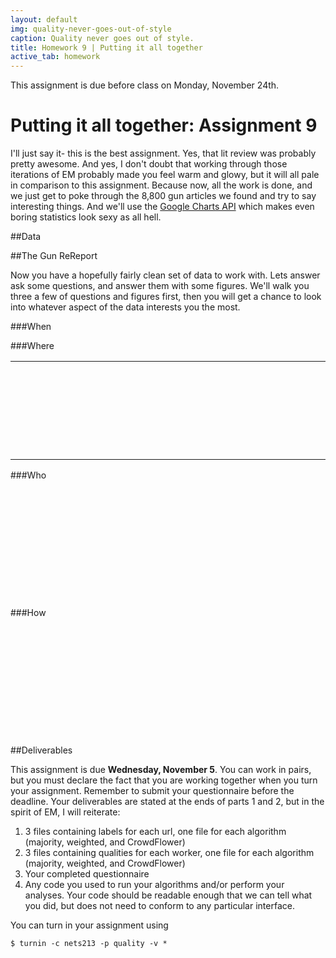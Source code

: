 ```yaml
---
layout: default
img: quality-never-goes-out-of-style
caption: Quality never goes out of style.
title: Homework 9 | Putting it all together 
active_tab: homework
---
```

<script type="text/javascript" src="https://www.google.com/jsapi"></script>

<script type="text/javascript">
google.load("visualization", "1.1", {packages:["corechart", "geochart", "calendar"]});
google.setOnLoadCallback(drawCharts);
function drawCharts() {
var oldData = google.visualization.arrayToDataTable([
["Gun", "Count"],
["Other handgun", 532],
["Pistol", 167],
["Shotgun", 161],
["Rifle", 159],
["Revolver", 76],
]);
var newData = google.visualization.arrayToDataTable([
["Gun", "Count"],
["Other handgun", 212],
["Shotgun", 118],
["Rifle", 90],
["Pistol", 84],
["Revolver", 32],
]);
var options = {};
var chartDiff = new google.visualization.PieChart(document.getElementById('guns_div'));
var diffData = chartDiff.computeDiff(oldData, newData);
chartDiff.draw(diffData, options);

var data = google.visualization.arrayToDataTable([
['State', 'Number of incidents'],
['Ak', 26],
['Al', 182],
['Ar', 65],
['Az', 146],
['Ca', 585],
['Co', 98],
['Ct', 73],
['Dc', 52],
['De', 33],
['Fl', 403],
['Ga', 139],
['Hi', 8],
['Ia', 31],
['Id', 20],
['Il', 325],
['In', 130],
['Ks', 87],
['Ky', 64],
['La', 168],
['Ma', 64],
['Md', 139],
['Me', 9],
['Mi', 160],
['Mn', 62],
['Mo', 166],
['Ms', 35],
['Mt', 19],
['Nc', 185],
['Nd', 6],
['Ne', 37],
['Nh', 10],
['Nj', 140],
['Nm', 25],
['Nv', 75],
['Ny', 244],
['Oh', 316],
['Ok', 87],
['Or', 68],
['Pa', 280],
['Ri', 22],
['Sc', 115],
['Sd', 4],
['Tn', 146],
['Tx', 431],
['Ut', 54],
['Va', 188],
['Vt', 10],
['Wa', 108],
['Wi', 97],
['Wv', 33],
['Wy', 5],
]);
var options = {
region : 'US',
displayMode: 'markers',
resolution: 'provinces',
colorAxis : {colors : ['#FF1919', '#800000']}
};
var chart = new google.visualization.GeoChart(document.getElementById('intentional_div'));
chart.draw(data, options);

var data = google.visualization.arrayToDataTable([
['State', 'Number of incidents'],
['Ak', 18],
['Al', 52],
['Ar', 24],
['Az', 49],
['Ca', 77],
['Co', 34],
['Ct', 15],
['Dc', 3],
['De', 11],
['Fl', 109],
['Ga', 62],
['Hi', 2],
['Ia', 26],
['Id', 10],
['Il', 48],
['In', 40],
['Ks', 32],
['Ky', 36],
['La', 32],
['Ma', 10],
['Md', 23],
['Me', 17],
['Mi', 56],
['Mn', 24],
['Mo', 47],
['Ms', 17],
['Mt', 21],
['Nc', 47],
['Nd', 8],
['Ne', 9],
['Nh', 8],
['Nj', 30],
['Nm', 7],
['Nv', 10],
['Ny', 54],
['Oh', 110],
['Ok', 35],
['Or', 32],
['Pa', 75],
['Sc', 46],
['Sd', 7],
['Tn', 69],
['Tx', 142],
['Ut', 22],
['Va', 47],
['Vt', 6],
['Wa', 42],
['Wi', 35],
['Wv', 11],
['Wy', 8],
]);
var options = {
region : 'US',
displayMode: 'markers',
resolution: 'provinces',
colorAxis : {colors : ['#3333FF', '#000066']}
};
var chart = new google.visualization.GeoChart(document.getElementById('unintentional_div'));
chart.draw(data, options);

var dataTable = new google.visualization.DataTable();
dataTable.addColumn({ type: 'date', id: 'Date' });
dataTable.addColumn({ type: 'number', id: 'Count' });
dataTable.addRows([
[ new Date(2013, 5, 17), 1.0],
[ new Date(2013, 0, 1), 2.0],
[ new Date(2014, 0, 1), 5.0],
[ new Date(2014, 0, 3), 1.0],
[ new Date(2014, 0, 6), 1.0],
[ new Date(2014, 0, 7), 1.0],
[ new Date(2014, 0, 8), 3.0],
[ new Date(2014, 0, 10), 1.0],
[ new Date(2014, 0, 11), 1.0],
[ new Date(2014, 0, 13), 1.0],
[ new Date(2013, 0, 13), 1.0],
[ new Date(2014, 0, 13), 1.0],
[ new Date(2014, 0, 14), 4.0],
[ new Date(2014, 0, 16), 4.0],
[ new Date(2014, 0, 18), 3.0],
[ new Date(2014, 0, 19), 1.0],
[ new Date(2014, 0, 20), 1.0],
[ new Date(2014, 0, 21), 1.0],
[ new Date(2013, 0, 22), 1.0],
[ new Date(2014, 0, 22), 2.0],
[ new Date(2014, 0, 23), 1.0],
[ new Date(2014, 0, 24), 1.0],
[ new Date(2013, 0, 26), 1.0],
[ new Date(2014, 0, 27), 2.0],
[ new Date(2013, 0, 28), 1.0],
[ new Date(2014, 0, 28), 3.0],
[ new Date(2014, 0, 29), 1.0],
[ new Date(2013, 0, 30), 1.0],
[ new Date(2014, 0, 30), 1.0],
[ new Date(2013, 0, 31), 1.0],
[ new Date(2014, 0, 31), 2.0],
[ new Date(2013, 1, 1), 2.0],
[ new Date(2014, 1, 1), 2.0],
[ new Date(2014, 1, 2), 1.0],
[ new Date(2013, 1, 3), 1.0],
[ new Date(2013, 1, 4), 2.0],
[ new Date(2014, 1, 4), 1.0],
[ new Date(2013, 1, 5), 1.0],
[ new Date(2014, 1, 5), 2.0],
[ new Date(2014, 1, 7), 5.0],
[ new Date(2013, 1, 8), 1.0],
[ new Date(2014, 1, 8), 1.0],
[ new Date(2014, 1, 9), 2.0],
[ new Date(2014, 1, 10), 1.0],
[ new Date(2014, 1, 10), 2.0],
[ new Date(2013, 1, 11), 1.0],
[ new Date(2014, 1, 11), 2.0],
[ new Date(2014, 1, 12), 2.0],
[ new Date(2014, 1, 13), 1.0],
[ new Date(2014, 1, 14), 2.0],
[ new Date(2014, 1, 15), 2.0],
[ new Date(2013, 1, 17), 1.0],
[ new Date(2014, 1, 17), 1.0],
[ new Date(2014, 1, 18), 3.0],
[ new Date(2013, 1, 19), 1.0],
[ new Date(2014, 1, 19), 2.0],
[ new Date(2013, 1, 20), 1.0],
[ new Date(2014, 1, 20), 2.0],
[ new Date(2013, 1, 21), 2.0],
[ new Date(2014, 1, 21), 2.0],
[ new Date(2014, 1, 22), 1.0],
[ new Date(2013, 1, 22), 1.0],
[ new Date(2014, 1, 24), 4.0],
[ new Date(2013, 1, 25), 1.0],
[ new Date(2014, 1, 25), 2.0],
[ new Date(2013, 1, 26), 2.0],
[ new Date(2014, 1, 26), 2.0],
[ new Date(2013, 1, 27), 1.0],
[ new Date(2014, 1, 27), 1.0],
[ new Date(2014, 1, 28), 1.0],
[ new Date(2013, 1, 6), 1.0],
[ new Date(2013, 2, 1), 2.0],
[ new Date(2014, 2, 2), 1.0],
[ new Date(2014, 2, 3), 2.0],
[ new Date(2014, 2, 4), 2.0],
[ new Date(2013, 2, 5), 3.0],
[ new Date(2014, 2, 5), 6.0],
[ new Date(2014, 2, 6), 3.0],
[ new Date(2013, 2, 7), 1.0],
[ new Date(2014, 2, 7), 3.0],
[ new Date(2013, 2, 8), 2.0],
[ new Date(2013, 2, 9), 1.0],
[ new Date(2014, 2, 9), 1.0],
[ new Date(2013, 2, 10), 1.0],
[ new Date(2014, 2, 10), 1.0],
[ new Date(2013, 2, 11), 1.0],
[ new Date(2014, 2, 11), 2.0],
[ new Date(2013, 2, 12), 2.0],
[ new Date(2014, 2, 13), 2.0],
[ new Date(2014, 2, 14), 4.0],
[ new Date(2013, 2, 15), 1.0],
[ new Date(2013, 2, 15), 1.0],
[ new Date(2014, 2, 15), 1.0],
[ new Date(2013, 2, 16), 1.0],
[ new Date(2014, 2, 16), 1.0],
[ new Date(2014, 2, 17), 2.0],
[ new Date(2014, 2, 18), 2.0],
[ new Date(2013, 2, 19), 1.0],
[ new Date(2014, 2, 19), 7.0],
[ new Date(2013, 2, 20), 1.0],
[ new Date(2014, 2, 20), 5.0],
[ new Date(2013, 2, 21), 2.0],
[ new Date(2013, 2, 22), 1.0],
[ new Date(2014, 2, 22), 3.0],
[ new Date(2013, 2, 23), 4.0],
[ new Date(2014, 2, 24), 1.0],
[ new Date(2013, 2, 24), 2.0],
[ new Date(2013, 2, 25), 1.0],
[ new Date(2014, 2, 25), 4.0],
[ new Date(2014, 2, 26), 2.0],
[ new Date(2013, 2, 27), 1.0],
[ new Date(2014, 2, 28), 2.0],
[ new Date(2013, 2, 29), 1.0],
[ new Date(2013, 2, 30), 1.0],
[ new Date(2014, 2, 30), 1.0],
[ new Date(2014, 2, 31), 4.0],
[ new Date(2014, 3, 1), 4.0],
[ new Date(2013, 3, 2), 1.0],
[ new Date(2014, 3, 2), 6.0],
[ new Date(2013, 3, 3), 5.0],
[ new Date(2014, 3, 3), 2.0],
[ new Date(2013, 3, 4), 1.0],
[ new Date(2014, 3, 4), 1.0],
[ new Date(2013, 3, 5), 2.0],
[ new Date(2014, 3, 5), 1.0],
[ new Date(2014, 3, 6), 3.0],
[ new Date(2014, 3, 7), 3.0],
[ new Date(2013, 3, 8), 1.0],
[ new Date(2014, 3, 8), 3.0],
[ new Date(2013, 3, 9), 1.0],
[ new Date(2014, 3, 9), 5.0],
[ new Date(2013, 3, 10), 2.0],
[ new Date(2014, 3, 10), 1.0],
[ new Date(2013, 3, 11), 1.0],
[ new Date(2013, 3, 13), 2.0],
[ new Date(2014, 3, 13), 1.0],
[ new Date(2013, 3, 14), 1.0],
[ new Date(2014, 3, 14), 4.0],
[ new Date(2013, 3, 15), 1.0],
[ new Date(2014, 3, 15), 5.0],
[ new Date(2013, 3, 16), 1.0],
[ new Date(2014, 3, 16), 1.0],
[ new Date(2013, 3, 17), 2.0],
[ new Date(2014, 3, 18), 2.0],
[ new Date(2013, 3, 19), 2.0],
[ new Date(2014, 3, 19), 1.0],
[ new Date(2013, 3, 20), 1.0],
[ new Date(2014, 3, 22), 3.0],
[ new Date(2013, 3, 23), 2.0],
[ new Date(2014, 3, 23), 3.0],
[ new Date(2013, 3, 24), 1.0],
[ new Date(2014, 3, 24), 2.0],
[ new Date(2013, 3, 25), 2.0],
[ new Date(2014, 3, 26), 3.0],
[ new Date(2013, 3, 27), 1.0],
[ new Date(2013, 3, 27), 1.0],
[ new Date(2014, 3, 28), 3.0],
[ new Date(2013, 3, 29), 1.0],
[ new Date(2014, 3, 29), 1.0],
[ new Date(2014, 3, 30), 1.0],
[ new Date(2014, 3, 30), 1.0],
[ new Date(2013, 4, 1), 2.0],
[ new Date(2014, 4, 1), 3.0],
[ new Date(2013, 4, 3), 1.0],
[ new Date(2014, 4, 3), 2.0],
[ new Date(2014, 4, 4), 1.0],
[ new Date(2014, 4, 5), 4.0],
[ new Date(2013, 4, 6), 2.0],
[ new Date(2014, 4, 6), 4.0],
[ new Date(2014, 4, 7), 4.0],
[ new Date(2013, 4, 8), 1.0],
[ new Date(2014, 4, 8), 2.0],
[ new Date(2013, 4, 9), 2.0],
[ new Date(2014, 4, 9), 1.0],
[ new Date(2014, 4, 10), 1.0],
[ new Date(2014, 4, 11), 2.0],
[ new Date(2014, 4, 12), 3.0],
[ new Date(2013, 4, 13), 3.0],
[ new Date(2014, 4, 13), 2.0],
[ new Date(2013, 4, 14), 2.0],
[ new Date(2014, 4, 14), 1.0],
[ new Date(2013, 4, 15), 1.0],
[ new Date(2014, 4, 15), 4.0],
[ new Date(2013, 4, 16), 3.0],
[ new Date(2014, 4, 16), 4.0],
[ new Date(2014, 4, 17), 1.0],
[ new Date(2013, 4, 18), 2.0],
[ new Date(2014, 4, 18), 2.0],
[ new Date(2013, 4, 19), 1.0],
[ new Date(2014, 4, 19), 7.0],
[ new Date(2013, 4, 20), 4.0],
[ new Date(2014, 4, 20), 2.0],
[ new Date(2014, 4, 21), 2.0],
[ new Date(2013, 4, 22), 2.0],
[ new Date(2014, 4, 22), 1.0],
[ new Date(2014, 4, 23), 2.0],
[ new Date(2013, 4, 24), 2.0],
[ new Date(2014, 4, 24), 1.0],
[ new Date(2014, 4, 25), 1.0],
[ new Date(2013, 4, 26), 3.0],
[ new Date(2014, 4, 26), 3.0],
[ new Date(2014, 4, 27), 4.0],
[ new Date(2014, 4, 28), 5.0],
[ new Date(2013, 4, 29), 2.0],
[ new Date(2014, 4, 29), 5.0],
[ new Date(2013, 4, 30), 1.0],
[ new Date(2014, 4, 30), 2.0],
[ new Date(2014, 4, 31), 3.0],
[ new Date(2013, 5, 1), 1.0],
[ new Date(2014, 5, 1), 1.0],
[ new Date(2013, 5, 2), 1.0],
[ new Date(2014, 5, 2), 5.0],
[ new Date(2013, 5, 3), 1.0],
[ new Date(2014, 5, 3), 4.0],
[ new Date(2013, 5, 4), 1.0],
[ new Date(2014, 5, 4), 2.0],
[ new Date(2013, 5, 5), 1.0],
[ new Date(2014, 5, 5), 1.0],
[ new Date(2013, 5, 6), 1.0],
[ new Date(2014, 5, 6), 1.0],
[ new Date(2013, 5, 7), 3.0],
[ new Date(2014, 5, 9), 1.0],
[ new Date(2013, 5, 10), 1.0],
[ new Date(2014, 5, 10), 1.0],
[ new Date(2014, 5, 11), 1.0],
[ new Date(2013, 5, 12), 3.0],
[ new Date(2014, 5, 13), 1.0],
[ new Date(2014, 5, 14), 1.0],
[ new Date(2013, 5, 17), 1.0],
[ new Date(2014, 5, 17), 3.0],
[ new Date(2013, 5, 18), 2.0],
[ new Date(2013, 5, 19), 2.0],
[ new Date(2014, 5, 19), 1.0],
[ new Date(2013, 5, 20), 2.0],
[ new Date(2013, 5, 21), 1.0],
[ new Date(2013, 5, 22), 3.0],
[ new Date(2014, 5, 22), 2.0],
[ new Date(2013, 5, 23), 1.0],
[ new Date(2014, 5, 24), 1.0],
[ new Date(2013, 5, 26), 1.0],
[ new Date(2014, 5, 26), 1.0],
[ new Date(2013, 5, 27), 2.0],
[ new Date(2014, 5, 27), 1.0],
[ new Date(2014, 5, 28), 1.0],
[ new Date(2013, 5, 29), 1.0],
[ new Date(2013, 5, 30), 1.0],
[ new Date(2014, 5, 30), 3.0],
[ new Date(2014, 5, 6), 1.0],
[ new Date(2013, 6, 1), 1.0],
[ new Date(2014, 6, 1), 2.0],
[ new Date(2013, 6, 2), 1.0],
[ new Date(2014, 6, 2), 2.0],
[ new Date(2013, 6, 3), 1.0],
[ new Date(2014, 6, 3), 1.0],
[ new Date(2013, 6, 4), 3.0],
[ new Date(2014, 6, 4), 2.0],
[ new Date(2013, 6, 5), 3.0],
[ new Date(2014, 6, 5), 1.0],
[ new Date(2013, 6, 6), 2.0],
[ new Date(2014, 6, 7), 1.0],
[ new Date(2013, 6, 7), 1.0],
[ new Date(2014, 6, 7), 1.0],
[ new Date(2013, 6, 8), 1.0],
[ new Date(2014, 6, 8), 1.0],
[ new Date(2014, 6, 9), 1.0],
[ new Date(2013, 6, 10), 1.0],
[ new Date(2013, 6, 10), 1.0],
[ new Date(2014, 6, 10), 1.0],
[ new Date(2013, 6, 11), 4.0],
[ new Date(2014, 6, 11), 1.0],
[ new Date(2013, 6, 12), 2.0],
[ new Date(2014, 6, 12), 1.0],
[ new Date(2013, 6, 13), 1.0],
[ new Date(2013, 6, 14), 2.0],
[ new Date(2014, 6, 15), 1.0],
[ new Date(2013, 6, 17), 1.0],
[ new Date(2013, 6, 18), 1.0],
[ new Date(2014, 6, 18), 1.0],
[ new Date(2013, 6, 20), 2.0],
[ new Date(2014, 6, 20), 1.0],
[ new Date(2013, 6, 21), 4.0],
[ new Date(2014, 6, 21), 1.0],
[ new Date(2013, 6, 22), 1.0],
[ new Date(2013, 6, 23), 1.0],
[ new Date(2014, 6, 23), 2.0],
[ new Date(2013, 6, 24), 2.0],
[ new Date(2013, 6, 25), 3.0],
[ new Date(2014, 6, 25), 3.0],
[ new Date(2013, 6, 26), 1.0],
[ new Date(2013, 6, 29), 1.0],
[ new Date(2013, 7, 1), 3.0],
[ new Date(2013, 7, 2), 1.0],
[ new Date(2013, 7, 5), 1.0],
[ new Date(2014, 7, 5), 1.0],
[ new Date(2013, 7, 6), 2.0],
[ new Date(2013, 7, 7), 1.0],
[ new Date(2013, 7, 8), 4.0],
[ new Date(2013, 7, 9), 1.0],
[ new Date(2013, 7, 10), 2.0],
[ new Date(2013, 7, 11), 1.0],
[ new Date(2013, 7, 12), 3.0],
[ new Date(2013, 7, 13), 5.0],
[ new Date(2013, 7, 14), 2.0],
[ new Date(2013, 7, 15), 2.0],
[ new Date(2013, 7, 18), 1.0],
[ new Date(2013, 7, 19), 1.0],
[ new Date(2013, 7, 19), 1.0],
[ new Date(2014, 7, 19), 1.0],
[ new Date(2013, 7, 20), 1.0],
[ new Date(2014, 7, 21), 1.0],
[ new Date(2013, 7, 25), 1.0],
[ new Date(2014, 7, 25), 1.0],
[ new Date(2013, 7, 30), 3.0],
[ new Date(2013, 7, 31), 1.0],
[ new Date(2013, 8, 2), 2.0],
[ new Date(2013, 8, 4), 4.0],
[ new Date(2013, 8, 5), 1.0],
[ new Date(2013, 8, 6), 1.0],
[ new Date(2013, 8, 8), 1.0],
[ new Date(2014, 8, 9), 1.0],
[ new Date(2013, 8, 1), 1.0],
[ new Date(2013, 8, 10), 3.0],
[ new Date(2013, 8, 11), 1.0],
[ new Date(2013, 8, 11), 1.0],
[ new Date(2013, 8, 13), 4.0],
[ new Date(2013, 8, 14), 1.0],
[ new Date(2013, 8, 16), 4.0],
[ new Date(2014, 8, 17), 1.0],
[ new Date(2013, 8, 17), 1.0],
[ new Date(2013, 8, 19), 1.0],
[ new Date(2013, 8, 2), 1.0],
[ new Date(2013, 8, 21), 3.0],
[ new Date(2013, 8, 23), 4.0],
[ new Date(2014, 8, 23), 1.0],
[ new Date(2013, 8, 24), 2.0],
[ new Date(2013, 8, 25), 1.0],
[ new Date(2013, 8, 26), 5.0],
[ new Date(2013, 8, 28), 1.0],
[ new Date(2014, 8, 28), 1.0],
[ new Date(2013, 8, 29), 1.0],
[ new Date(2013, 8, 30), 3.0],
[ new Date(2013, 0, 1), 2.0],
[ new Date(2014, 0, 1), 4.0],
[ new Date(2013, 0, 1), 5.0],
[ new Date(2014, 0, 1), 62.0],
[ new Date(2014, 0, 10), 1.0],
[ new Date(2013, 0, 10), 1.0],
[ new Date(2014, 0, 10), 9.0],
[ new Date(2014, 0, 11), 15.0],
[ new Date(2014, 0, 12), 1.0],
[ new Date(2014, 0, 12), 17.0],
[ new Date(2014, 0, 13), 21.0],
[ new Date(2014, 0, 14), 1.0],
[ new Date(2014, 0, 14), 25.0],
[ new Date(2014, 0, 15), 2.0],
[ new Date(2013, 0, 15), 3.0],
[ new Date(2014, 0, 15), 25.0],
[ new Date(2014, 0, 16), 1.0],
[ new Date(2013, 0, 16), 1.0],
[ new Date(2014, 0, 16), 21.0],
[ new Date(2014, 0, 17), 1.0],
[ new Date(2014, 0, 17), 19.0],
[ new Date(2013, 0, 18), 1.0],
[ new Date(2014, 0, 18), 10.0],
[ new Date(2014, 0, 19), 16.0],
[ new Date(2013, 0, 2), 1.0],
[ new Date(2014, 0, 2), 7.0],
[ new Date(2013, 0, 20), 2.0],
[ new Date(2014, 0, 20), 18.0],
[ new Date(2014, 0, 21), 1.0],
[ new Date(2013, 0, 21), 1.0],
[ new Date(2014, 0, 21), 19.0],
[ new Date(2013, 0, 22), 1.0],
[ new Date(2014, 0, 22), 25.0],
[ new Date(2013, 0, 23), 1.0],
[ new Date(2014, 0, 23), 20.0],
[ new Date(2014, 0, 24), 1.0],
[ new Date(2013, 0, 24), 2.0],
[ new Date(2014, 0, 24), 14.0],
[ new Date(2014, 0, 25), 1.0],
[ new Date(2013, 0, 25), 2.0],
[ new Date(2014, 0, 25), 8.0],
[ new Date(2013, 0, 26), 1.0],
[ new Date(2014, 0, 26), 1.0],
[ new Date(2013, 0, 26), 3.0],
[ new Date(2014, 0, 26), 6.0],
[ new Date(2014, 0, 27), 1.0],
[ new Date(2013, 0, 27), 1.0],
[ new Date(2014, 0, 27), 22.0],
[ new Date(2013, 0, 28), 1.0],
[ new Date(2014, 0, 28), 2.0],
[ new Date(2013, 0, 28), 7.0],
[ new Date(2014, 0, 28), 22.0],
[ new Date(2013, 0, 29), 7.0],
[ new Date(2014, 0, 29), 24.0],
[ new Date(2014, 0, 3), 7.0],
[ new Date(2014, 0, 30), 1.0],
[ new Date(2013, 0, 30), 6.0],
[ new Date(2014, 0, 30), 7.0],
[ new Date(2013, 0, 31), 4.0],
[ new Date(2014, 0, 31), 9.0],
[ new Date(2014, 0, 4), 12.0],
[ new Date(2014, 0, 5), 1.0],
[ new Date(2013, 0, 5), 1.0],
[ new Date(2014, 0, 5), 10.0],
[ new Date(2014, 0, 6), 20.0],
[ new Date(2014, 0, 7), 1.0],
[ new Date(2014, 0, 7), 12.0],
[ new Date(2013, 0, 8), 1.0],
[ new Date(2014, 0, 8), 15.0],
[ new Date(2014, 0, 9), 1.0],
[ new Date(2014, 0, 9), 19.0],
[ new Date(2013, 9, 2), 1.0],
[ new Date(2013, 9, 2), 3.0],
[ new Date(2014, 9, 4), 1.0],
[ new Date(2013, 9, 5), 1.0],
[ new Date(2013, 9, 6), 1.0],
[ new Date(2013, 9, 7), 2.0],
[ new Date(2013, 9, 8), 4.0],
[ new Date(2013, 9, 9), 5.0],
[ new Date(2013, 9, 1), 17.0],
[ new Date(2014, 9, 1), 1.0],
[ new Date(2013, 9, 10), 1.0],
[ new Date(2013, 9, 10), 23.0],
[ new Date(2013, 9, 11), 12.0],
[ new Date(2014, 9, 11), 1.0],
[ new Date(2013, 9, 12), 11.0],
[ new Date(2013, 9, 13), 12.0],
[ new Date(2014, 9, 13), 3.0],
[ new Date(2013, 9, 14), 18.0],
[ new Date(2014, 9, 14), 3.0],
[ new Date(2013, 9, 15), 18.0],
[ new Date(2013, 9, 16), 10.0],
[ new Date(2013, 9, 17), 1.0],
[ new Date(2013, 9, 17), 20.0],
[ new Date(2013, 9, 18), 1.0],
[ new Date(2013, 9, 18), 15.0],
[ new Date(2014, 9, 18), 1.0],
[ new Date(2013, 9, 19), 1.0],
[ new Date(2013, 9, 19), 12.0],
[ new Date(2013, 9, 2), 1.0],
[ new Date(2013, 9, 2), 19.0],
[ new Date(2013, 9, 20), 15.0],
[ new Date(2013, 9, 21), 2.0],
[ new Date(2013, 9, 21), 22.0],
[ new Date(2013, 9, 22), 18.0],
[ new Date(2013, 9, 23), 19.0],
[ new Date(2014, 9, 23), 1.0],
[ new Date(2014, 9, 24), 2.0],
[ new Date(2013, 9, 24), 16.0],
[ new Date(2014, 9, 24), 1.0],
[ new Date(2013, 9, 25), 11.0],
[ new Date(2013, 9, 26), 1.0],
[ new Date(2013, 9, 26), 7.0],
[ new Date(2014, 9, 26), 2.0],
[ new Date(2013, 9, 27), 1.0],
[ new Date(2013, 9, 27), 11.0],
[ new Date(2013, 9, 28), 17.0],
[ new Date(2014, 9, 28), 3.0],
[ new Date(2013, 9, 29), 1.0],
[ new Date(2013, 9, 29), 17.0],
[ new Date(2013, 9, 3), 10.0],
[ new Date(2013, 9, 30), 6.0],
[ new Date(2013, 9, 31), 19.0],
[ new Date(2013, 9, 4), 11.0],
[ new Date(2013, 9, 5), 1.0],
[ new Date(2013, 9, 5), 5.0],
[ new Date(2014, 9, 5), 1.0],
[ new Date(2013, 9, 6), 9.0],
[ new Date(2013, 9, 7), 2.0],
[ new Date(2013, 9, 7), 27.0],
[ new Date(2013, 9, 8), 12.0],
[ new Date(2013, 9, 9), 4.0],
[ new Date(2013, 9, 9), 19.0],
[ new Date(2013, 100, 10), 1.0],
[ new Date(2013, 10, 1), 1.0],
[ new Date(2013, 10, 2), 2.0],
[ new Date(2013, 10, 5), 1.0],
[ new Date(2013, 10, 6), 2.0],
[ new Date(2013, 10, 9), 2.0],
[ new Date(2013, 10, 1), 1.0],
[ new Date(2013, 10, 1), 12.0],
[ new Date(2013, 10, 10), 1.0],
[ new Date(2013, 10, 10), 8.0],
[ new Date(2013, 10, 11), 1.0],
[ new Date(2013, 10, 11), 11.0],
[ new Date(2013, 10, 12), 21.0],
[ new Date(2013, 10, 13), 19.0],
[ new Date(2013, 10, 14), 19.0],
[ new Date(2013, 10, 15), 1.0],
[ new Date(2013, 10, 15), 7.0],
[ new Date(2013, 10, 16), 9.0],
[ new Date(2013, 10, 17), 11.0],
[ new Date(2013, 10, 18), 23.0],
[ new Date(2013, 10, 19), 23.0],
[ new Date(2013, 10, 2), 5.0],
[ new Date(2013, 10, 20), 1.0],
[ new Date(2013, 10, 20), 22.0],
[ new Date(2013, 10, 21), 17.0],
[ new Date(2013, 10, 22), 1.0],
[ new Date(2013, 10, 22), 11.0],
[ new Date(2013, 10, 23), 1.0],
[ new Date(2013, 10, 23), 11.0],
[ new Date(2013, 10, 24), 14.0],
[ new Date(2013, 10, 25), 16.0],
[ new Date(2013, 10, 26), 1.0],
[ new Date(2013, 10, 26), 26.0],
[ new Date(2013, 10, 27), 1.0],
[ new Date(2013, 10, 27), 6.0],
[ new Date(2013, 10, 28), 5.0],
[ new Date(2013, 10, 29), 1.0],
[ new Date(2013, 10, 29), 4.0],
[ new Date(2013, 10, 3), 1.0],
[ new Date(2013, 10, 3), 6.0],
[ new Date(2013, 10, 30), 2.0],
[ new Date(2013, 10, 4), 14.0],
[ new Date(2013, 10, 5), 2.0],
[ new Date(2013, 10, 5), 14.0],
[ new Date(2013, 10, 6), 12.0],
[ new Date(2013, 10, 7), 2.0],
[ new Date(2013, 10, 7), 12.0],
[ new Date(2013, 10, 8), 8.0],
[ new Date(2013, 10, 9), 1.0],
[ new Date(2013, 10, 9), 6.0],
[ new Date(2013, 11, 1), 1.0],
[ new Date(2013, 11, 2), 1.0],
[ new Date(2013, 11, 5), 2.0],
[ new Date(2013, 11, 7), 1.0],
[ new Date(2013, 11, 9), 1.0],
[ new Date(2013, 11, 1), 2.0],
[ new Date(2013, 11, 10), 1.0],
[ new Date(2013, 11, 11), 5.0],
[ new Date(2013, 11, 12), 4.0],
[ new Date(2013, 11, 13), 6.0],
[ new Date(2013, 11, 14), 3.0],
[ new Date(2013, 11, 15), 3.0],
[ new Date(2013, 11, 16), 2.0],
[ new Date(2013, 11, 17), 4.0],
[ new Date(2013, 11, 18), 3.0],
[ new Date(2013, 11, 19), 2.0],
[ new Date(2013, 11, 2), 7.0],
[ new Date(2013, 11, 20), 1.0],
[ new Date(2013, 11, 20), 3.0],
[ new Date(2013, 11, 21), 1.0],
[ new Date(2013, 11, 24), 3.0],
[ new Date(2013, 11, 25), 1.0],
[ new Date(2013, 11, 27), 2.0],
[ new Date(2013, 11, 28), 1.0],
[ new Date(2013, 11, 28), 1.0],
[ new Date(2013, 11, 29), 2.0],
[ new Date(2013, 11, 3), 1.0],
[ new Date(2013, 11, 3), 9.0],
[ new Date(2013, 11, 30), 4.0],
[ new Date(2013, 11, 31), 1.0],
[ new Date(2013, 11, 31), 12.0],
[ new Date(2013, 11, 4), 2.0],
[ new Date(2013, 11, 5), 3.0],
[ new Date(2013, 11, 6), 3.0],
[ new Date(2013, 11, 7), 2.0],
[ new Date(2013, 11, 8), 6.0],
[ new Date(2013, 11, 9), 8.0],
[ new Date(2013, 1, 9), 1.0],
[ new Date(2013, 1, 1), 7.0],
[ new Date(2014, 1, 1), 8.0],
[ new Date(2013, 1, 10), 1.0],
[ new Date(2014, 1, 10), 1.0],
[ new Date(2013, 1, 10), 2.0],
[ new Date(2014, 1, 10), 22.0],
[ new Date(2013, 1, 11), 1.0],
[ new Date(2013, 1, 11), 11.0],
[ new Date(2014, 1, 11), 22.0],
[ new Date(2013, 1, 12), 6.0],
[ new Date(2014, 1, 12), 25.0],
[ new Date(2013, 1, 13), 3.0],
[ new Date(2014, 1, 13), 16.0],
[ new Date(2013, 1, 14), 8.0],
[ new Date(2014, 1, 14), 16.0],
[ new Date(2013, 1, 15), 6.0],
[ new Date(2014, 1, 15), 7.0],
[ new Date(2013, 1, 16), 1.0],
[ new Date(2013, 1, 16), 3.0],
[ new Date(2014, 1, 16), 13.0],
[ new Date(2014, 1, 17), 2.0],
[ new Date(2013, 1, 17), 5.0],
[ new Date(2014, 1, 17), 16.0],
[ new Date(2013, 1, 18), 8.0],
[ new Date(2014, 1, 18), 17.0],
[ new Date(2014, 1, 19), 1.0],
[ new Date(2013, 1, 19), 7.0],
[ new Date(2014, 1, 19), 26.0],
[ new Date(2014, 1, 2), 8.0],
[ new Date(2013, 1, 20), 1.0],
[ new Date(2013, 1, 20), 5.0],
[ new Date(2014, 1, 20), 16.0],
[ new Date(2013, 1, 21), 1.0],
[ new Date(2013, 1, 21), 8.0],
[ new Date(2014, 1, 21), 16.0],
[ new Date(2013, 1, 22), 1.0],
[ new Date(2013, 1, 22), 9.0],
[ new Date(2014, 1, 22), 11.0],
[ new Date(2013, 1, 23), 8.0],
[ new Date(2014, 1, 23), 8.0],
[ new Date(2013, 1, 24), 1.0],
[ new Date(2014, 1, 24), 2.0],
[ new Date(2013, 1, 24), 11.0],
[ new Date(2014, 1, 24), 25.0],
[ new Date(2014, 1, 25), 1.0],
[ new Date(2013, 1, 25), 9.0],
[ new Date(2014, 1, 25), 25.0],
[ new Date(2013, 1, 26), 13.0],
[ new Date(2014, 1, 26), 25.0],
[ new Date(2013, 1, 27), 12.0],
[ new Date(2014, 1, 27), 27.0],
[ new Date(2013, 1, 28), 1.0],
[ new Date(2013, 1, 28), 7.0],
[ new Date(2014, 1, 28), 12.0],
[ new Date(2014, 1, 3), 1.0],
[ new Date(2013, 1, 3), 1.0],
[ new Date(2014, 1, 3), 23.0],
[ new Date(2014, 1, 31), 1.0],
[ new Date(2013, 1, 4), 1.0],
[ new Date(2013, 1, 4), 5.0],
[ new Date(2014, 1, 4), 17.0],
[ new Date(2014, 1, 5), 2.0],
[ new Date(2013, 1, 5), 6.0],
[ new Date(2014, 1, 5), 18.0],
[ new Date(2013, 1, 6), 7.0],
[ new Date(2014, 1, 6), 22.0],
[ new Date(2013, 1, 7), 7.0],
[ new Date(2014, 1, 7), 14.0],
[ new Date(2013, 1, 8), 8.0],
[ new Date(2014, 1, 8), 9.0],
[ new Date(2013, 1, 9), 4.0],
[ new Date(2014, 1, 9), 10.0],
[ new Date(2013, 2, 15), 1.0],
[ new Date(2014, 2, 4), 1.0],
[ new Date(2014, 2, 7), 1.0],
[ new Date(2013, 2, 9), 1.0],
[ new Date(2014, 2, 9), 1.0],
[ new Date(2014, 2, 1), 1.0],
[ new Date(2013, 2, 1), 10.0],
[ new Date(2014, 2, 1), 13.0],
[ new Date(2013, 2, 10), 2.0],
[ new Date(2014, 2, 10), 1.0],
[ new Date(2013, 2, 10), 3.0],
[ new Date(2014, 2, 10), 34.0],
[ new Date(2014, 2, 11), 2.0],
[ new Date(2013, 2, 11), 11.0],
[ new Date(2014, 2, 11), 40.0],
[ new Date(2013, 2, 12), 11.0],
[ new Date(2014, 2, 12), 25.0],
[ new Date(2013, 2, 13), 6.0],
[ new Date(2014, 2, 13), 23.0],
[ new Date(2013, 2, 14), 1.0],
[ new Date(2013, 2, 14), 13.0],
[ new Date(2014, 2, 14), 16.0],
[ new Date(2013, 2, 15), 3.0],
[ new Date(2014, 2, 15), 10.0],
[ new Date(2013, 2, 16), 1.0],
[ new Date(2014, 2, 16), 3.0],
[ new Date(2013, 2, 16), 6.0],
[ new Date(2014, 2, 16), 11.0],
[ new Date(2013, 2, 17), 7.0],
[ new Date(2014, 2, 17), 28.0],
[ new Date(2013, 2, 18), 1.0],
[ new Date(2014, 2, 18), 1.0],
[ new Date(2013, 2, 18), 10.0],
[ new Date(2014, 2, 18), 16.0],
[ new Date(2013, 2, 19), 8.0],
[ new Date(2014, 2, 19), 17.0],
[ new Date(2013, 2, 2), 4.0],
[ new Date(2014, 2, 2), 8.0],
[ new Date(2014, 2, 20), 3.0],
[ new Date(2013, 2, 20), 8.0],
[ new Date(2014, 2, 20), 18.0],
[ new Date(2013, 2, 21), 1.0],
[ new Date(2013, 2, 21), 12.0],
[ new Date(2014, 2, 21), 11.0],
[ new Date(2013, 2, 22), 11.0],
[ new Date(2014, 2, 22), 11.0],
[ new Date(2014, 2, 23), 1.0],
[ new Date(2013, 2, 23), 4.0],
[ new Date(2014, 2, 23), 9.0],
[ new Date(2014, 2, 24), 2.0],
[ new Date(2013, 2, 24), 12.0],
[ new Date(2014, 2, 24), 17.0],
[ new Date(2014, 2, 25), 2.0],
[ new Date(2013, 2, 25), 8.0],
[ new Date(2014, 2, 25), 17.0],
[ new Date(2014, 2, 26), 2.0],
[ new Date(2013, 2, 26), 10.0],
[ new Date(2014, 2, 26), 28.0],
[ new Date(2013, 2, 27), 1.0],
[ new Date(2014, 2, 27), 2.0],
[ new Date(2013, 2, 27), 12.0],
[ new Date(2014, 2, 27), 14.0],
[ new Date(2013, 2, 28), 9.0],
[ new Date(2014, 2, 28), 7.0],
[ new Date(2013, 2, 29), 11.0],
[ new Date(2014, 2, 29), 6.0],
[ new Date(2013, 2, 3), 8.0],
[ new Date(2014, 2, 3), 15.0],
[ new Date(2013, 2, 30), 3.0],
[ new Date(2014, 2, 30), 5.0],
[ new Date(2013, 2, 31), 2.0],
[ new Date(2014, 2, 31), 1.0],
[ new Date(2013, 2, 31), 3.0],
[ new Date(2014, 2, 31), 23.0],
[ new Date(2013, 2, 4), 10.0],
[ new Date(2014, 2, 4), 12.0],
[ new Date(2014, 2, 5), 2.0],
[ new Date(2013, 2, 5), 8.0],
[ new Date(2014, 2, 5), 23.0],
[ new Date(2014, 2, 6), 2.0],
[ new Date(2013, 2, 6), 10.0],
[ new Date(2014, 2, 6), 19.0],
[ new Date(2013, 2, 7), 8.0],
[ new Date(2014, 2, 7), 16.0],
[ new Date(2014, 2, 8), 1.0],
[ new Date(2013, 2, 8), 11.0],
[ new Date(2014, 2, 8), 8.0],
[ new Date(2014, 2, 9), 1.0],
[ new Date(2013, 2, 9), 3.0],
[ new Date(2014, 2, 9), 10.0],
[ new Date(2013, 3, 3), 1.0],
[ new Date(2014, 3, 8), 1.0],
[ new Date(2013, 3, 9), 1.0],
[ new Date(2014, 3, 1), 1.0],
[ new Date(2013, 3, 1), 10.0],
[ new Date(2014, 3, 1), 27.0],
[ new Date(2014, 3, 10), 1.0],
[ new Date(2013, 3, 10), 5.0],
[ new Date(2014, 3, 10), 21.0],
[ new Date(2013, 3, 11), 1.0],
[ new Date(2014, 3, 11), 2.0],
[ new Date(2013, 3, 11), 11.0],
[ new Date(2014, 3, 11), 8.0],
[ new Date(2013, 3, 12), 4.0],
[ new Date(2014, 3, 12), 8.0],
[ new Date(2013, 3, 13), 6.0],
[ new Date(2014, 3, 13), 12.0],
[ new Date(2014, 3, 14), 2.0],
[ new Date(2013, 3, 14), 9.0],
[ new Date(2014, 3, 14), 31.0],
[ new Date(2013, 3, 15), 10.0],
[ new Date(2014, 3, 15), 26.0],
[ new Date(2013, 3, 16), 1.0],
[ new Date(2014, 3, 16), 1.0],
[ new Date(2013, 3, 16), 14.0],
[ new Date(2014, 3, 16), 34.0],
[ new Date(2014, 3, 17), 3.0],
[ new Date(2013, 3, 17), 7.0],
[ new Date(2014, 3, 17), 32.0],
[ new Date(2013, 3, 18), 8.0],
[ new Date(2014, 3, 18), 17.0],
[ new Date(2013, 3, 19), 3.0],
[ new Date(2014, 3, 19), 7.0],
[ new Date(2014, 3, 2), 2.0],
[ new Date(2013, 3, 2), 10.0],
[ new Date(2014, 3, 2), 25.0],
[ new Date(2014, 3, 20), 2.0],
[ new Date(2013, 3, 20), 3.0],
[ new Date(2014, 3, 20), 14.0],
[ new Date(2013, 3, 21), 5.0],
[ new Date(2014, 3, 21), 32.0],
[ new Date(2013, 3, 22), 8.0],
[ new Date(2014, 3, 22), 29.0],
[ new Date(2014, 3, 23), 1.0],
[ new Date(2013, 3, 23), 10.0],
[ new Date(2014, 3, 23), 17.0],
[ new Date(2013, 3, 24), 5.0],
[ new Date(2014, 3, 24), 20.0],
[ new Date(2013, 3, 25), 1.0],
[ new Date(2014, 3, 25), 1.0],
[ new Date(2013, 3, 25), 10.0],
[ new Date(2014, 3, 25), 10.0],
[ new Date(2013, 3, 26), 7.0],
[ new Date(2014, 3, 26), 7.0],
[ new Date(2013, 3, 27), 7.0],
[ new Date(2014, 3, 27), 12.0],
[ new Date(2013, 3, 28), 1.0],
[ new Date(2014, 3, 28), 1.0],
[ new Date(2013, 3, 28), 6.0],
[ new Date(2014, 3, 28), 17.0],
[ new Date(2014, 3, 29), 1.0],
[ new Date(2013, 3, 29), 10.0],
[ new Date(2014, 3, 29), 24.0],
[ new Date(2013, 3, 3), 1.0],
[ new Date(2014, 3, 3), 1.0],
[ new Date(2013, 3, 3), 12.0],
[ new Date(2014, 3, 3), 18.0],
[ new Date(2013, 3, 30), 1.0],
[ new Date(2014, 3, 30), 1.0],
[ new Date(2013, 3, 30), 12.0],
[ new Date(2014, 3, 30), 22.0],
[ new Date(2013, 3, 4), 10.0],
[ new Date(2014, 3, 4), 11.0],
[ new Date(2013, 3, 5), 4.0],
[ new Date(2014, 3, 5), 12.0],
[ new Date(2014, 3, 6), 1.0],
[ new Date(2013, 3, 6), 3.0],
[ new Date(2014, 3, 6), 14.0],
[ new Date(2013, 3, 7), 1.0],
[ new Date(2013, 3, 7), 4.0],
[ new Date(2014, 3, 7), 23.0],
[ new Date(2013, 3, 8), 1.0],
[ new Date(2014, 3, 8), 1.0],
[ new Date(2013, 3, 8), 13.0],
[ new Date(2014, 3, 8), 30.0],
[ new Date(2013, 3, 9), 1.0],
[ new Date(2014, 3, 9), 2.0],
[ new Date(2013, 3, 9), 18.0],
[ new Date(2014, 3, 9), 25.0],
[ new Date(2014, 4, 1), 1.0],
[ new Date(2013, 4, 1), 14.0],
[ new Date(2014, 4, 1), 22.0],
[ new Date(2013, 4, 10), 8.0],
[ new Date(2014, 4, 10), 12.0],
[ new Date(2013, 4, 11), 2.0],
[ new Date(2014, 4, 11), 8.0],
[ new Date(2014, 4, 12), 1.0],
[ new Date(2013, 4, 12), 5.0],
[ new Date(2014, 4, 12), 31.0],
[ new Date(2013, 4, 13), 15.0],
[ new Date(2014, 4, 13), 23.0],
[ new Date(2014, 4, 14), 1.0],
[ new Date(2013, 4, 14), 8.0],
[ new Date(2014, 4, 14), 32.0],
[ new Date(2014, 4, 15), 3.0],
[ new Date(2013, 4, 15), 19.0],
[ new Date(2014, 4, 15), 22.0],
[ new Date(2013, 4, 16), 11.0],
[ new Date(2014, 4, 16), 17.0],
[ new Date(2013, 4, 17), 1.0],
[ new Date(2013, 4, 17), 6.0],
[ new Date(2014, 4, 17), 17.0],
[ new Date(2013, 4, 18), 7.0],
[ new Date(2014, 4, 18), 8.0],
[ new Date(2014, 4, 19), 1.0],
[ new Date(2013, 4, 19), 8.0],
[ new Date(2014, 4, 19), 28.0],
[ new Date(2014, 4, 2), 1.0],
[ new Date(2013, 4, 2), 9.0],
[ new Date(2014, 4, 2), 16.0],
[ new Date(2014, 4, 20), 2.0],
[ new Date(2013, 4, 20), 13.0],
[ new Date(2014, 4, 20), 30.0],
[ new Date(2013, 4, 21), 1.0],
[ new Date(2014, 4, 21), 2.0],
[ new Date(2013, 4, 21), 12.0],
[ new Date(2014, 4, 21), 27.0],
[ new Date(2014, 4, 22), 3.0],
[ new Date(2013, 4, 22), 18.0],
[ new Date(2014, 4, 22), 34.0],
[ new Date(2013, 4, 23), 1.0],
[ new Date(2013, 4, 23), 14.0],
[ new Date(2014, 4, 23), 14.0],
[ new Date(2013, 4, 24), 1.0],
[ new Date(2013, 4, 24), 9.0],
[ new Date(2014, 4, 24), 12.0],
[ new Date(2014, 4, 25), 1.0],
[ new Date(2013, 4, 25), 4.0],
[ new Date(2014, 4, 25), 7.0],
[ new Date(2013, 4, 26), 9.0],
[ new Date(2014, 4, 26), 12.0],
[ new Date(2014, 4, 27), 2.0],
[ new Date(2013, 4, 27), 7.0],
[ new Date(2014, 4, 27), 32.0],
[ new Date(2013, 4, 28), 1.0],
[ new Date(2014, 4, 28), 1.0],
[ new Date(2013, 4, 28), 11.0],
[ new Date(2014, 4, 28), 23.0],
[ new Date(2013, 4, 29), 1.0],
[ new Date(2014, 4, 29), 3.0],
[ new Date(2013, 4, 29), 11.0],
[ new Date(2014, 4, 29), 28.0],
[ new Date(2014, 4, 3), 1.0],
[ new Date(2013, 4, 3), 8.0],
[ new Date(2014, 4, 3), 11.0],
[ new Date(2013, 4, 30), 1.0],
[ new Date(2014, 4, 30), 1.0],
[ new Date(2013, 4, 30), 2.0],
[ new Date(2014, 4, 30), 21.0],
[ new Date(2013, 4, 31), 6.0],
[ new Date(2014, 4, 31), 6.0],
[ new Date(2014, 4, 35), 1.0],
[ new Date(2013, 4, 4), 9.0],
[ new Date(2014, 4, 4), 12.0],
[ new Date(2013, 4, 5), 1.0],
[ new Date(2014, 4, 5), 2.0],
[ new Date(2013, 4, 5), 7.0],
[ new Date(2014, 4, 5), 25.0],
[ new Date(2013, 4, 6), 2.0],
[ new Date(2014, 4, 6), 2.0],
[ new Date(2013, 4, 6), 10.0],
[ new Date(2014, 4, 6), 24.0],
[ new Date(2014, 4, 7), 1.0],
[ new Date(2013, 4, 7), 9.0],
[ new Date(2014, 4, 7), 31.0],
[ new Date(2014, 4, 8), 1.0],
[ new Date(2013, 4, 8), 13.0],
[ new Date(2014, 4, 8), 22.0],
[ new Date(2013, 4, 9), 2.0],
[ new Date(2013, 4, 9), 11.0],
[ new Date(2014, 4, 9), 23.0],
[ new Date(2014, 5, 1), 1.0],
[ new Date(2013, 5, 5), 1.0],
[ new Date(2014, 5, 1), 1.0],
[ new Date(2013, 5, 1), 11.0],
[ new Date(2014, 5, 1), 10.0],
[ new Date(2014, 5, 10), 1.0],
[ new Date(2013, 5, 10), 7.0],
[ new Date(2014, 5, 10), 8.0],
[ new Date(2013, 5, 11), 9.0],
[ new Date(2014, 5, 11), 5.0],
[ new Date(2013, 5, 12), 2.0],
[ new Date(2013, 5, 12), 11.0],
[ new Date(2014, 5, 12), 5.0],
[ new Date(2013, 5, 13), 10.0],
[ new Date(2014, 5, 13), 7.0],
[ new Date(2013, 5, 14), 10.0],
[ new Date(2014, 5, 14), 2.0],
[ new Date(2013, 5, 15), 1.0],
[ new Date(2013, 5, 15), 8.0],
[ new Date(2014, 5, 15), 3.0],
[ new Date(2014, 5, 16), 1.0],
[ new Date(2013, 5, 16), 5.0],
[ new Date(2014, 5, 16), 5.0],
[ new Date(2013, 5, 17), 20.0],
[ new Date(2014, 5, 17), 5.0],
[ new Date(2013, 5, 18), 1.0],
[ new Date(2014, 5, 18), 1.0],
[ new Date(2013, 5, 18), 11.0],
[ new Date(2014, 5, 18), 9.0],
[ new Date(2013, 5, 19), 1.0],
[ new Date(2013, 5, 19), 9.0],
[ new Date(2014, 5, 19), 4.0],
[ new Date(2014, 5, 2), 1.0],
[ new Date(2013, 5, 2), 4.0],
[ new Date(2014, 5, 2), 28.0],
[ new Date(2013, 5, 20), 1.0],
[ new Date(2013, 5, 20), 11.0],
[ new Date(2014, 5, 20), 3.0],
[ new Date(2013, 5, 21), 5.0],
[ new Date(2014, 5, 21), 1.0],
[ new Date(2013, 5, 22), 8.0],
[ new Date(2014, 5, 22), 3.0],
[ new Date(2013, 5, 23), 8.0],
[ new Date(2014, 5, 23), 2.0],
[ new Date(2013, 5, 24), 1.0],
[ new Date(2013, 5, 24), 15.0],
[ new Date(2014, 5, 24), 1.0],
[ new Date(2013, 5, 25), 1.0],
[ new Date(2013, 5, 25), 20.0],
[ new Date(2014, 5, 25), 6.0],
[ new Date(2013, 5, 26), 1.0],
[ new Date(2013, 5, 26), 17.0],
[ new Date(2014, 5, 26), 6.0],
[ new Date(2014, 5, 27), 2.0],
[ new Date(2013, 5, 27), 13.0],
[ new Date(2014, 5, 27), 5.0],
[ new Date(2013, 5, 28), 14.0],
[ new Date(2014, 5, 28), 3.0],
[ new Date(2013, 5, 29), 7.0],
[ new Date(2014, 5, 29), 2.0],
[ new Date(2014, 5, 3), 2.0],
[ new Date(2013, 5, 3), 14.0],
[ new Date(2014, 5, 3), 27.0],
[ new Date(2013, 5, 30), 5.0],
[ new Date(2014, 5, 30), 3.0],
[ new Date(2013, 5, 31), 1.0],
[ new Date(2014, 5, 4), 1.0],
[ new Date(2013, 5, 4), 15.0],
[ new Date(2014, 5, 4), 27.0],
[ new Date(2013, 5, 5), 1.0],
[ new Date(2013, 5, 5), 13.0],
[ new Date(2014, 5, 5), 12.0],
[ new Date(2014, 5, 6), 1.0],
[ new Date(2013, 5, 6), 16.0],
[ new Date(2014, 5, 6), 3.0],
[ new Date(2013, 5, 7), 1.0],
[ new Date(2013, 5, 7), 6.0],
[ new Date(2014, 5, 7), 1.0],
[ new Date(2013, 5, 8), 7.0],
[ new Date(2014, 5, 8), 1.0],
[ new Date(2013, 5, 9), 8.0],
[ new Date(2014, 5, 9), 4.0],
[ new Date(2013, 6, 1), 1.0],
[ new Date(2013, 6, 8), 1.0],
[ new Date(2013, 6, 9), 1.0],
[ new Date(2013, 6, 1), 1.0],
[ new Date(2014, 6, 1), 1.0],
[ new Date(2013, 6, 1), 19.0],
[ new Date(2014, 6, 1), 6.0],
[ new Date(2013, 6, 10), 1.0],
[ new Date(2014, 6, 10), 1.0],
[ new Date(2013, 6, 10), 15.0],
[ new Date(2014, 6, 10), 4.0],
[ new Date(2013, 6, 11), 2.0],
[ new Date(2013, 6, 11), 11.0],
[ new Date(2014, 6, 11), 1.0],
[ new Date(2013, 6, 12), 1.0],
[ new Date(2013, 6, 12), 5.0],
[ new Date(2014, 6, 12), 4.0],
[ new Date(2013, 6, 13), 1.0],
[ new Date(2014, 6, 13), 1.0],
[ new Date(2013, 6, 13), 5.0],
[ new Date(2013, 6, 14), 4.0],
[ new Date(2014, 6, 14), 5.0],
[ new Date(2013, 6, 15), 24.0],
[ new Date(2014, 6, 15), 8.0],
[ new Date(2013, 6, 16), 16.0],
[ new Date(2014, 6, 16), 6.0],
[ new Date(2013, 6, 17), 2.0],
[ new Date(2013, 6, 17), 13.0],
[ new Date(2014, 6, 17), 2.0],
[ new Date(2013, 6, 18), 16.0],
[ new Date(2014, 6, 18), 3.0],
[ new Date(2013, 6, 19), 9.0],
[ new Date(2014, 6, 19), 2.0],
[ new Date(2013, 6, 2), 12.0],
[ new Date(2014, 6, 2), 10.0],
[ new Date(2013, 6, 20), 1.0],
[ new Date(2013, 6, 20), 5.0],
[ new Date(2014, 6, 20), 2.0],
[ new Date(2013, 6, 21), 1.0],
[ new Date(2014, 6, 21), 4.0],
[ new Date(2013, 6, 22), 1.0],
[ new Date(2013, 6, 22), 8.0],
[ new Date(2014, 6, 22), 6.0],
[ new Date(2014, 6, 23), 2.0],
[ new Date(2013, 6, 23), 14.0],
[ new Date(2014, 6, 23), 33.0],
[ new Date(2014, 6, 24), 2.0],
[ new Date(2013, 6, 24), 9.0],
[ new Date(2014, 6, 24), 17.0],
[ new Date(2014, 6, 25), 2.0],
[ new Date(2013, 6, 25), 14.0],
[ new Date(2014, 6, 25), 14.0],
[ new Date(2013, 6, 26), 10.0],
[ new Date(2014, 6, 26), 4.0],
[ new Date(2013, 6, 27), 8.0],
[ new Date(2014, 6, 27), 1.0],
[ new Date(2013, 6, 28), 1.0],
[ new Date(2013, 6, 28), 9.0],
[ new Date(2014, 6, 29), 1.0],
[ new Date(2013, 6, 29), 10.0],
[ new Date(2014, 6, 29), 3.0],
[ new Date(2013, 6, 3), 5.0],
[ new Date(2014, 6, 3), 5.0],
[ new Date(2013, 6, 30), 10.0],
[ new Date(2014, 6, 30), 1.0],
[ new Date(2013, 6, 31), 12.0],
[ new Date(2013, 6, 4), 10.0],
[ new Date(2014, 6, 4), 8.0],
[ new Date(2013, 6, 5), 2.0],
[ new Date(2013, 6, 5), 16.0],
[ new Date(2014, 6, 5), 5.0],
[ new Date(2013, 6, 6), 10.0],
[ new Date(2014, 6, 6), 4.0],
[ new Date(2013, 6, 7), 11.0],
[ new Date(2014, 6, 7), 2.0],
[ new Date(2013, 6, 8), 11.0],
[ new Date(2014, 6, 8), 4.0],
[ new Date(2013, 6, 9), 17.0],
[ new Date(2014, 6, 9), 2.0],
[ new Date(2013, 7, 9), 1.0],
[ new Date(2013, 7, 1), 2.0],
[ new Date(2013, 7, 1), 19.0],
[ new Date(2013, 7, 10), 12.0],
[ new Date(2013, 7, 11), 8.0],
[ new Date(2013, 7, 12), 1.0],
[ new Date(2013, 7, 12), 19.0],
[ new Date(2014, 7, 12), 2.0],
[ new Date(2013, 7, 13), 3.0],
[ new Date(2013, 7, 13), 17.0],
[ new Date(2014, 7, 13), 2.0],
[ new Date(2013, 7, 14), 14.0],
[ new Date(2014, 7, 14), 1.0],
[ new Date(2013, 7, 15), 1.0],
[ new Date(2013, 7, 15), 17.0],
[ new Date(2013, 7, 16), 3.0],
[ new Date(2014, 7, 16), 2.0],
[ new Date(2013, 7, 17), 5.0],
[ new Date(2013, 7, 18), 2.0],
[ new Date(2014, 7, 18), 3.0],
[ new Date(2013, 7, 19), 4.0],
[ new Date(2014, 7, 19), 4.0],
[ new Date(2014, 7, 2), 1.0],
[ new Date(2013, 7, 2), 7.0],
[ new Date(2013, 7, 20), 4.0],
[ new Date(2014, 7, 20), 3.0],
[ new Date(2013, 7, 21), 10.0],
[ new Date(2013, 7, 22), 2.0],
[ new Date(2013, 7, 22), 4.0],
[ new Date(2014, 7, 22), 1.0],
[ new Date(2013, 7, 23), 9.0],
[ new Date(2014, 7, 23), 1.0],
[ new Date(2013, 7, 24), 3.0],
[ new Date(2013, 7, 25), 3.0],
[ new Date(2013, 7, 26), 9.0],
[ new Date(2013, 7, 27), 1.0],
[ new Date(2013, 7, 27), 5.0],
[ new Date(2013, 7, 28), 1.0],
[ new Date(2013, 7, 28), 2.0],
[ new Date(2013, 7, 29), 6.0],
[ new Date(2013, 7, 3), 2.0],
[ new Date(2013, 7, 3), 10.0],
[ new Date(2013, 7, 30), 6.0],
[ new Date(2014, 7, 30), 1.0],
[ new Date(2013, 7, 31), 1.0],
[ new Date(2013, 7, 31), 11.0],
[ new Date(2013, 7, 4), 5.0],
[ new Date(2014, 7, 4), 4.0],
[ new Date(2013, 7, 5), 13.0],
[ new Date(2014, 7, 5), 2.0],
[ new Date(2013, 7, 6), 21.0],
[ new Date(2014, 7, 6), 3.0],
[ new Date(2013, 7, 7), 2.0],
[ new Date(2013, 7, 7), 16.0],
[ new Date(2014, 7, 7), 3.0],
[ new Date(2013, 7, 8), 18.0],
[ new Date(2013, 7, 9), 1.0],
[ new Date(2013, 7, 9), 5.0],
[ new Date(2013, 8, 3), 1.0],
[ new Date(2013, 8, 8), 1.0],
[ new Date(2013, 8, 1), 10.0],
[ new Date(2013, 8, 10), 14.0],
[ new Date(2014, 8, 10), 2.0],
[ new Date(2013, 8, 11), 16.0],
[ new Date(2014, 8, 11), 2.0],
[ new Date(2013, 8, 12), 1.0],
[ new Date(2013, 8, 12), 20.0],
[ new Date(2014, 8, 12), 1.0],
[ new Date(2013, 8, 13), 12.0],
[ new Date(2013, 8, 14), 9.0],
[ new Date(2013, 8, 15), 1.0],
[ new Date(2013, 8, 15), 7.0],
[ new Date(2013, 8, 16), 13.0],
[ new Date(2013, 8, 17), 20.0],
[ new Date(2013, 8, 18), 1.0],
[ new Date(2013, 8, 18), 15.0],
[ new Date(2013, 8, 19), 12.0],
[ new Date(2014, 8, 19), 1.0],
[ new Date(2013, 8, 2), 12.0],
[ new Date(2013, 8, 20), 1.0],
[ new Date(2013, 8, 20), 11.0],
[ new Date(2013, 8, 21), 9.0],
[ new Date(2013, 8, 22), 12.0],
[ new Date(2014, 8, 22), 2.0],
[ new Date(2013, 8, 23), 13.0],
[ new Date(2014, 8, 23), 1.0],
[ new Date(2013, 8, 24), 1.0],
[ new Date(2013, 8, 24), 15.0],
[ new Date(2013, 8, 25), 14.0],
[ new Date(2013, 8, 26), 1.0],
[ new Date(2013, 8, 26), 13.0],
[ new Date(2013, 8, 27), 8.0],
[ new Date(2013, 8, 28), 7.0],
[ new Date(2013, 8, 29), 5.0],
[ new Date(2014, 8, 29), 1.0],
[ new Date(2013, 8, 3), 1.0],
[ new Date(2013, 8, 3), 8.0],
[ new Date(2014, 8, 3), 1.0],
[ new Date(2013, 8, 30), 2.0],
[ new Date(2013, 8, 30), 15.0],
[ new Date(2014, 8, 30), 2.0],
[ new Date(2013, 8, 4), 1.0],
[ new Date(2013, 8, 4), 13.0],
[ new Date(2014, 8, 4), 1.0],
[ new Date(2013, 8, 5), 13.0],
[ new Date(2013, 8, 6), 11.0],
[ new Date(2014, 8, 6), 1.0],
[ new Date(2013, 8, 7), 11.0],
[ new Date(2013, 8, 8), 5.0],
[ new Date(2013, 8, 9), 17.0],
]);
var chart = new google.visualization.Calendar(document.getElementById('calendar_basic'));
var options = {
width : 500,
calendar: { cellSize: 10 },
};
chart.draw(dataTable, options);

var data = google.visualization.arrayToDataTable([
['Race', 'White', 'African Am.', 'Asian Am.', 'Hispanic', 'Other', { role: 'annotation' } ],
['White', 27.0 , 10.0, 5.0, 6.0, 1.0, ''],
['African Am.', 3.0 , 32.0, 0.0, 4.0, 0.0, ''],
['Hispanic', 2.0 , 2.0, 0.0, 30.0, 0.0, ''],
['Other', 0.0 , 0.0, 2.0, 0.0, 9.0, ''],
['Asian Am.', 0.0 , 0.0, 2.0, 0.0, 0.0, ''],
]);
var view = new google.visualization.DataView(data);
var options = {
width: 600,
height: 400,
legend: { position: 'top', maxLines: 3 },
bar: { groupWidth: '75%' },
hAxis : {title : 'Race of shooter'},
vAxis : {title : 'Number of reports by race of victim'},
isStacked: true,
};
var chart = new google.visualization.ColumnChart(document.getElementById("race_div"));
chart.draw(view, options);
};

</script>

<div class="alert alert-info">
This assignment is due before class on Monday, November 24th.
</div>

Putting it all together<span class="text-muted">: Assignment 9</span> 
=============================================================

I'll just say it- this is the best assignment. Yes, that lit review was probably pretty awesome. And yes, I don't doubt that working through those iterations of EM probably made you feel warm and glowy, but it will all pale in comparison to this assignment. Because now, all the work is done, and we just get to poke through the 8,800 gun articles we found and try to say interesting things. And we'll use the [Google Charts API]() which makes even boring statistics look sexy as all hell.

##Data


##The Gun ReReport

Now you have a hopefully fairly clean set of data to work with. Lets answer ask some questions, and answer them with some figures. We'll walk you three a few of questions and figures first, then you will get a chance to look into whatever aspect of the data interests you the most.

###When
<div id="calendar_basic"></div>

###Where
<table><tr>
<td><div id="intentional_div" style="width: 400; height: 150px;"></div></td>
<td><div id="unintentional_div" style="width: 400px; height: 150px;"></div></td>
</tr></table>

###Who

<div id="race_div" style="width: 500px; height: 175;"></div>

###How

<div id="guns_div" style="width: 500px; height: 175;"></div>

##Deliverables

This assignment is due <b>Wednesday, November 5</b>. You can work in pairs, but you must declare the fact that you are working together when you turn your assignment. Remember to submit your questionnaire before the deadline.  Your deliverables are stated at the ends of parts 1 and 2, but in the spirit of EM, I will reiterate:

1. 3 files containing labels for each url, one file for each algorithm (majority, weighted, and CrowdFlower)
2. 3 files containing qualities for each worker, one file for each algorithm (majority, weighted, and CrowdFlower)
3. Your completed questionnaire 
4. Any code you used to run your algorithms and/or perform your analyses. Your code should be readable enough that we can tell what you did, but does not need to conform to any particular interface.

You can turn in your assignment using 

	$ turnin -c nets213 -p quality -v *
